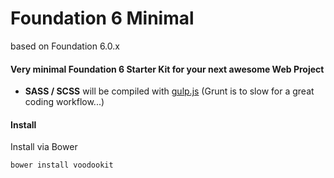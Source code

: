 # Foundation 6 Minimal
based on Foundation 6.0.x

#### Very minimal Foundation 6 Starter Kit for your next awesome Web Project

* **SASS / SCSS** will be compiled with [gulp.js](http://www.gulpjs.com) (Grunt is to slow for a great coding workflow...)

#### Install

Install via Bower

```
bower install voodookit
```